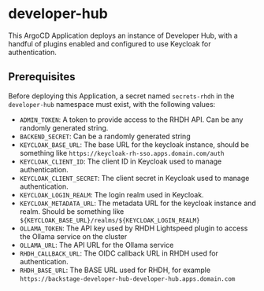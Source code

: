 # developer-hub

This ArgoCD Application deploys an instance of Developer Hub, with a handful of plugins enabled and configured to use Keycloak for authentication.

## Prerequisites

Before deploying this Application, a secret named `secrets-rhdh` in the `developer-hub` namespace must exist, with the following values:

- `ADMIN_TOKEN`: A token to provide access to the RHDH API. Can be any randomly generated string.
- `BACKEND_SECRET`: Can be a randomly generated string
- `KEYCLOAK_BASE_URL`: The base URL for the keycloak instance, should be something like `https://keycloak-rh-sso.apps.domain.com/auth`
- `KEYCLOAK_CLIENT_ID`: The client ID in Keycloak used to manage authentication.
- `KEYCLOAK_CLIENT_SECRET`: The client secret in Keycloak used to manage authentication.
- `KEYCLOAK_LOGIN_REALM`: The login realm used in Keycloak. 
- `KEYCLOAK_METADATA_URL`: The metadata URL for the keycloak instance and realm. Should be something like `${KEYCLOAK_BASE_URL}/realms/${KEYCLOAK_LOGIN_REALM}`
- `OLLAMA_TOKEN`: The API key used by RHDH Lightspeed plugin to access the Ollama service on the cluster
- `OLLAMA_URL`: The API URL for the Ollama service 
- `RHDH_CALLBACK_URL`: The OIDC callback URL in RHDH used for authentication.
- `RHDH_BASE_URL`: The BASE URL used for RHDH, for example `https://backstage-developer-hub-developer-hub.apps.domain.com`


 


